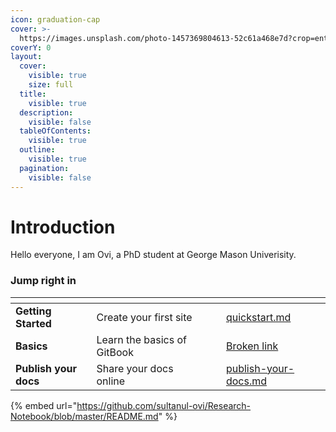 ```yaml
---
icon: graduation-cap
cover: >-
  https://images.unsplash.com/photo-1457369804613-52c61a468e7d?crop=entropy&cs=srgb&fm=jpg&ixid=M3wxOTcwMjR8MHwxfHNlYXJjaHw0fHxhY2FkZW1pY3xlbnwwfHx8fDE3NDIzMzA3MzR8MA&ixlib=rb-4.0.3&q=85
coverY: 0
layout:
  cover:
    visible: true
    size: full
  title:
    visible: true
  description:
    visible: false
  tableOfContents:
    visible: true
  outline:
    visible: true
  pagination:
    visible: false
---
```


# Introduction

Hello everyone, I am Ovi, a PhD student at George Mason Univerisity.&#x20;

### Jump right in

<table data-view="cards"><thead><tr><th></th><th></th><th data-hidden data-card-cover data-type="files"></th><th data-hidden></th><th data-hidden data-card-target data-type="content-ref"></th></tr></thead><tbody><tr><td><strong>Getting Started</strong></td><td>Create your first site</td><td></td><td></td><td><a href="getting-started/quickstart.md">quickstart.md</a></td></tr><tr><td><strong>Basics</strong></td><td>Learn the basics of GitBook</td><td></td><td></td><td><a href="broken-reference">Broken link</a></td></tr><tr><td><strong>Publish your docs</strong></td><td>Share your docs online</td><td></td><td></td><td><a href="getting-started/publish-your-docs.md">publish-your-docs.md</a></td></tr></tbody></table>

{% embed url="https://github.com/sultanul-ovi/Research-Notebook/blob/master/README.md" %}


